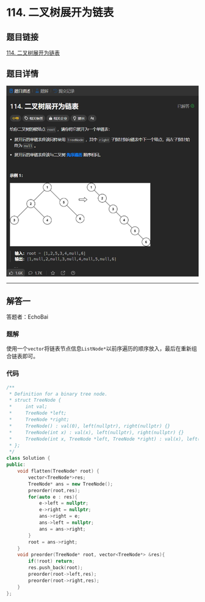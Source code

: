 # 114. 二叉树展开为链表
## 题目链接  
[114. 二叉树展开为链表](https://leetcode.cn/problems/flatten-binary-tree-to-linked-list/description/)
## 题目详情
![题目图片](Img/114.png)

***
## 解答一
答题者：EchoBai

### 题解
使用一个`vector`将链表节点信息`ListNode*`以前序遍历的顺序放入，最后在重新组合链表即可。

### 代码
``` cpp
/**
 * Definition for a binary tree node.
 * struct TreeNode {
 *     int val;
 *     TreeNode *left;
 *     TreeNode *right;
 *     TreeNode() : val(0), left(nullptr), right(nullptr) {}
 *     TreeNode(int x) : val(x), left(nullptr), right(nullptr) {}
 *     TreeNode(int x, TreeNode *left, TreeNode *right) : val(x), left(left), right(right) {}
 * };
 */
class Solution {
public:
    void flatten(TreeNode* root) {
        vector<TreeNode*>res;
        TreeNode* ans = new TreeNode();
        preorder(root,res);
        for(auto e : res){
            e->left = nullptr;
            e->right = nullptr;
            ans->right = e;
            ans->left = nullptr;
            ans = ans->right;
        }
        root = ans->right;
    }
    void preorder(TreeNode* root, vector<TreeNode*> &res){
        if(!root) return;
        res.push_back(root);
        preorder(root->left,res);
        preorder(root->right,res);
    }
};
```


